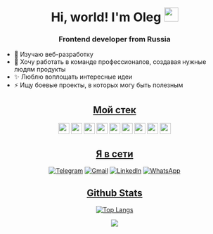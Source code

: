 <h1 align="center">Hi, world! I'm Oleg
<img src="https://github.com/blackcater/blackcater/raw/main/images/Hi.gif" height="32"/></h1>
<h3 align="center">Frontend developer from Russia</h3>

- 🔭 Изучаю веб-разработку
- 🌱 Хочу работать в команде профессионалов, создавая нужные людям продукты
- ✨ Люблю воплощать интересные идеи
- ⚡ Ищу боевые проекты, в которых могу быть полезным


<h2 align="center"><a href="https://daniilshat.ru/" target="_blank">Мой стек</a></h2>


<div align="center">
<img src="https://camo.githubusercontent.com/3f289d98c7b8dc0adb54cbeebcac97d462b8f027f9b3b88deaaab35eddba49b8/68747470733a2f2f696d672e736869656c64732e696f2f62616467652f5653253230436f64652d3238324333343f6c6f676f3d76697375616c2d73747564696f2d636f6465266c6f676f436f6c6f723d303037414343" height="25"/>
<img src="https://camo.githubusercontent.com/d8a38a3da1b8512af061dec74f1d6613a8f3fa39c5f20179103c28196e8a56da/68747470733a2f2f696d672e736869656c64732e696f2f62616467652f52656163742d3238324333343f6c6f676f3d7265616374266c6f676f436f6c6f723d363144414642" height="25"/>
<img src="https://camo.githubusercontent.com/ed3e25d1bb23b5a021cc947e9c1e8470b3ce0fe4f279bf73bbe1fe330df78ed5/68747470733a2f2f696d672e736869656c64732e696f2f62616467652f435353332d3238324333343f6c6f676f3d63737333266c6f676f436f6c6f723d453334463236" height="25"/>
<img src="https://camo.githubusercontent.com/d7acbbe6bd9702a2a1507f74de23919e5c1a5f9373c7b7cb94fb4074f42d1a9c/68747470733a2f2f696d672e736869656c64732e696f2f62616467652f4e6f64652e6a732d3238324333343f6c6f676f3d6e6f64652e6a73266c6f676f436f6c6f723d333339393333" height="25"/>
<img
src="https://camo.githubusercontent.com/6398a3df3115b35887a2879b30cc2530f98f7267748fdee85812cb7cf5b9d3b0/68747470733a2f2f696d672e736869656c64732e696f2f62616467652f457870726573732d3238324333343f6c6f676f3d65787072657373266c6f676f436f6c6f723d464646464646" height="25"/>
<img
src="https://camo.githubusercontent.com/67121537b42cae0e295fe56713f1e871835d86ca4c61714250cf5e930254db51/68747470733a2f2f696d672e736869656c64732e696f2f62616467652f4d6f6e676f44422d3238324333343f6c6f676f3d6d6f6e676f6462266c6f676f436f6c6f723d343741323438" height="25"/>
<img
src="https://camo.githubusercontent.com/8e57264b6fd8f79acaf6c71a0b9fa5b7c25a395bba26450f563d89332d9fafe1/68747470733a2f2f696d672e736869656c64732e696f2f62616467652f4669676d612d3238324333343f6c6f676f3d6669676d61266c6f676f436f6c6f723d303037414343" height="25"/>
<img
src="https://camo.githubusercontent.com/6f6990a311bb84dff8a426a5686eafc1986184c3b1066580fe36a9b0a0377d26/68747470733a2f2f696d672e736869656c64732e696f2f62616467652f4a6176615363726970742d3238324333343f6c6f676f3d6a617661736372697074266c6f676f436f6c6f723d463744463145" height="25"/>
<img
src="https://camo.githubusercontent.com/abcb2d8365dc291062b0a73ef91f79cb6477ceec8bbeffe915e0a05745990590/68747470733a2f2f696d672e736869656c64732e696f2f62616467652f48544d4c352d3238324333343f6c6f676f3d68746d6c35266c6f676f436f6c6f723d453334463236" height="25"/>
</div>


<h2 align="center"><a href="https://daniilshat.ru/" target="_blank">Я в сети</a></h2>


<div align="center">
  
<a href="https://t.me/Markov0leg/" target="_blank">![Telegram](https://img.shields.io/badge/Telegram-2CA5E0?style=for-the-badge&logo=telegram&logoColor=white)</a>
<a href="mailto:o.mark@mail.ru" target="_blank">![Gmail](https://img.shields.io/badge/Gmail-D14836?style=for-the-badge&logo=gmail&logoColor=white)</a>
<a href="https://www.linkedin.com/in/olegmarkov/" target="_blank">![LinkedIn](https://img.shields.io/badge/linkedin-%230077B5.svg?style=for-the-badge&logo=linkedin&logoColor=white)</a>
<a href="https://api.whatsapp.com/send?phone=79179406963" target="_blank">![WhatsApp](https://img.shields.io/badge/WhatsApp-25D366?style=for-the-badge&logo=whatsapp&logoColor=white)</a>

</div>

<h2 align="center"><a href="https://daniilshat.ru/" target="_blank">Github Stats</a></h2>
<div align="center">
  
[![Top Langs](https://github-readme-stats.vercel.app/api/top-langs/?username=OlegMarkoF&layout=compact)](https://github.com/anuraghazra/github-readme-stats)

![](https://komarev.com/ghpvc/?username=OlegMarkoF)

</div>

